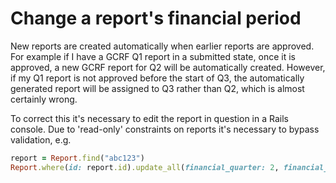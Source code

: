 # Change a report's financial period

New reports are created automatically when earlier reports are approved. For
example if I have a GCRF Q1 report in a submitted state, once it is approved, a
new GCRF report for Q2 will be automatically created. However, if my Q1 report
is not approved before the start of Q3, the automatically generated report will
be assigned to Q3 rather than Q2, which is almost certainly wrong.

To correct this it's necessary to edit the report in question in a Rails
console. Due to 'read-only' constraints on reports it's necessary to bypass
validation, e.g.

```ruby
report = Report.find("abc123")
Report.where(id: report.id).update_all(financial_quarter: 2, financial_year: 2021)
```

